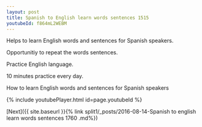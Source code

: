 ```yaml
---
layout: post
title: Spanish to English learn words sentences 1515 
youtubeId: f864mL2WEBM
---
```

 
 
Helps to learn English words and sentences for Spanish speakers.

Opportunitiy to repeat the words sentences. 

Practice English language. 
 
10 minutes practice every day. 
 
How to learn English words and sentences for Spanish speakers 
 
{% include youtubePlayer.html id=page.youtubeId %}
 
 
[Next]({{ site.baseurl }}{% link  split1/_posts/2016-08-14-Spanish to english learn words sentences 1760 .md%})
 

